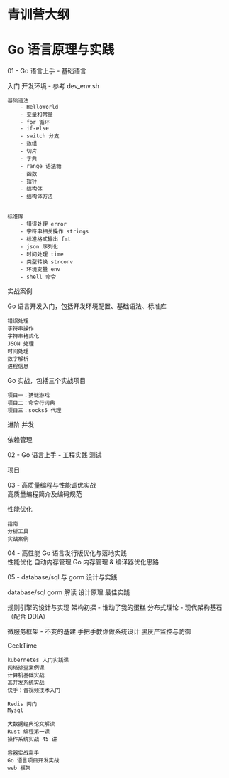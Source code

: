

# 青训营大纲


# Go 语言原理与实践

01 - Go 语言上手 - 基础语言 

入门
    开发环境
        - 参考 dev_env.sh

    基础语法
        - HelloWorld
        - 变量和常量
        - for 循环
        - if-else
        - switch 分支
        - 数组
        - 切片
        - 字典
        - range 语法糖
        - 函数
        - 指针
        - 结构体
        - 结构体方法


    标准库
        - 错误处理 error
        - 字符串相关操作 strings
        - 标准格式输出 fmt
        - json 序列化
        - 时间处理 time
        - 类型转换 strconv
        - 环境变量 env
        - shell 命令

实战案例

Go 语言开发入门，包括开发环境配置、基础语法、标准库

    错误处理
    字符串操作
    字符串格式化
    JSON 处理
    时间处理
    数字解析
    进程信息



Go 实战，包括三个实战项目

    项目一：猜谜游戏
    项目二：命令行词典
    项目三：socks5 代理





进阶
    并发


依赖管理




02 - Go 语言上手 - 工程实践 
测试


项目

03 - 高质量编程与性能调优实战  
高质量编程简介及编码规范

性能优化

    指南
    分析工具
    实战案例


04 - 高性能 Go 语言发行版优化与落地实践  
性能优化
自动内存管理
Go 内存管理 & 编译器优化思路

05 - database/sql 与 gorm 设计与实践  

database/sql 
gorm 
    解读
    设计原理
    最佳实践



规则引擎的设计与实现
架构初探 - 谁动了我的蛋糕
分布式理论 - 现代架构基石（配合 DDIA）


微服务框架 - 不变的基建
手把手教你做系统设计
黑灰产监控与防御
     



GeekTime

    kubernetes 入门实践课
    网络排查案例课
    计算机基础实战
    高并发系统实战
    快手：音视频技术入门

    Redis 两门
    Mysql

    大数据经典论文解读
    Rust 编程第一课
    操作系统实战 45 讲

    容器实战高手
    Go 语言项目开发实战
    web 框架